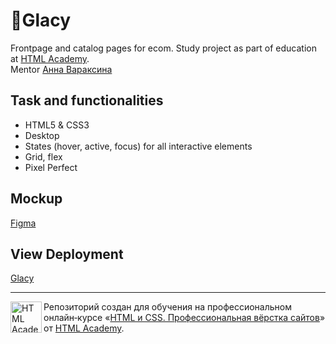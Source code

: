 # 🍦Glacy

Frontpage and catalog pages for ecom. Study project as part of education at [HTML Academy](https://htmlacademy.ru/intensive/javascript).  
Mentor [Анна Вараксина](https://htmlacademy.ru/profile/id153610)

## Task and functionalities

- HTML5 & CSS3
- Desktop
- States (hover, active, focus) for all interactive elements
- Grid, flex
- Pixel Perfect

## Mockup

[Figma](https://www.figma.com/file/8L8mSdpoBKwPAgMjng5YMr/HTML-1-%2F-%D0%93%D0%BB%D0%B5%D0%B9%D1%81%D0%B8-(34)?node-id=0%3A1&t=RceL0F2doS3K5zWN-1)

## View Deployment

[Glacy](https://afamarie.github.io/1878815-gllacy-34/index.html)

---

<a href="https://htmlacademy.ru/intensive/htmlcss"><img align="left" width="50" height="50" alt="HTML Academy" src="https://up.htmlacademy.ru/static/img/intensive/htmlcss/logo-for-github-2.png"></a>

Репозиторий создан для обучения на профессиональном онлайн‑курсе «[HTML и CSS. Профессиональная вёрстка сайтов](https://htmlacademy.ru/intensive/htmlcss)» от [HTML Academy](https://htmlacademy.ru).
